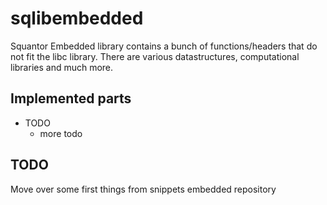 # sqlibembedded
Squantor Embedded library contains a bunch of functions/headers that do not fit the libc library. There are various datastructures, computational libraries and much more.
## Implemented parts
* TODO
  * more todo
## TODO
Move over some first things from snippets embedded repository
